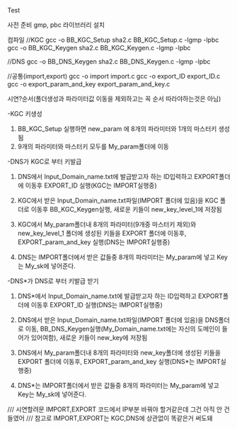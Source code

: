 Test

사전 준비
gmp, pbc 라이브러리 설치

컴파일
//KGC
gcc -o BB_KGC_Setup sha2.c BB_KGC_Setup.c -lgmp -lpbc
gcc -o BB_KGC_Keygen sha2.c BB_KGC_Keygen.c -lgmp -lpbc

//DNS
gcc -o BB_DNS_Keygen sha2.c BB_DNS_Keygen.c -lgmp -lpbc

//공통(import,export)
gcc -o import import.c
gcc -o export_ID export_ID.c
gcc -o export_param_and_key export_param_and_key.c


시연?순서(폴더생성과 파라미터값 이동을 제외하고는 꼭 순서 따라야하는것은 아님)

-KGC 키생성 

1. BB_KGC_Setup 실행하면 new_param 에 8개의 파라미터와 1개의 마스터키 생성됨
2. 9개의 파라미터와 마스터키 모두를 My_param폴더에 이동


-DNS가 KGC로 부터 키발급

1. DNS에서 Input_Domain_name.txt에 발급받고자 하는 ID입력하고 EXPORT폴더에 이동후 EXPORT_ID 실행(KGC는 IMPORT실행중)

2. KGC에서 받은 Input_Domain_name.txt파일(IMPORT 폴더에 있음)을 KGC 폴더로 이동후 BB_KGC_Keygen실행, 새로운 키들이 new_key_level_1에 저장됨

3. KGC에서 My_param폴더내 8개의 파라미터(9개중 마스터키 제외)와 new_key_level_1 폴더에 생성된 키들을 EXPORT 폴더에 이동후, EXPORT_param_and_key 실행(DNS는 IMPORT실행중)

4. DNS는 IMPORT폴더에서 받은 값들중 8개의 파라미터는 My_param에 넣고 Key는 My_sk에 넣어준다.


-DNS*가 DNS로 부터 키발급 받기

1. DNS*에서 Input_Domain_name.txt에 발급받고자 하는 ID입력하고 EXPORT폴더에 이동후 EXPORT_ID 실행(DNS는 IMPORT실행중)

2. DNS에서 받은 Input_Domain_name.txt파일(IMPORT 폴더에 있음)을 DNS폴더로 이동, BB_DNS_Keygen실행(My_Domain_name.txt에는 자신의 도메인이 들어가 있어여함), 새로운 키들이 new_key에 저장됨

3. DNS에서 My_param폴더내 8개의 파라미터와 new_key폴더에 생성된 키들을 EXPORT 폴더에 이동후, EXPORT_param_and_key 실행(DNS*는 IMPORT실행중)

4. DNS*는 IMPORT폴더에서 받은 값들중 8개의 파라미터는 My_param에 넣고 Key는 My_sk에 넣어준다.



/// 시연할려문 IMPORT,EXPORT 코드에서 IP부분 바꿔야 할거같은데 그건 아직 안 건들였어
/// 참고로 IMPORT,EXPORT는 KGC,DNS에 상관없이 똑같은거 써도돼